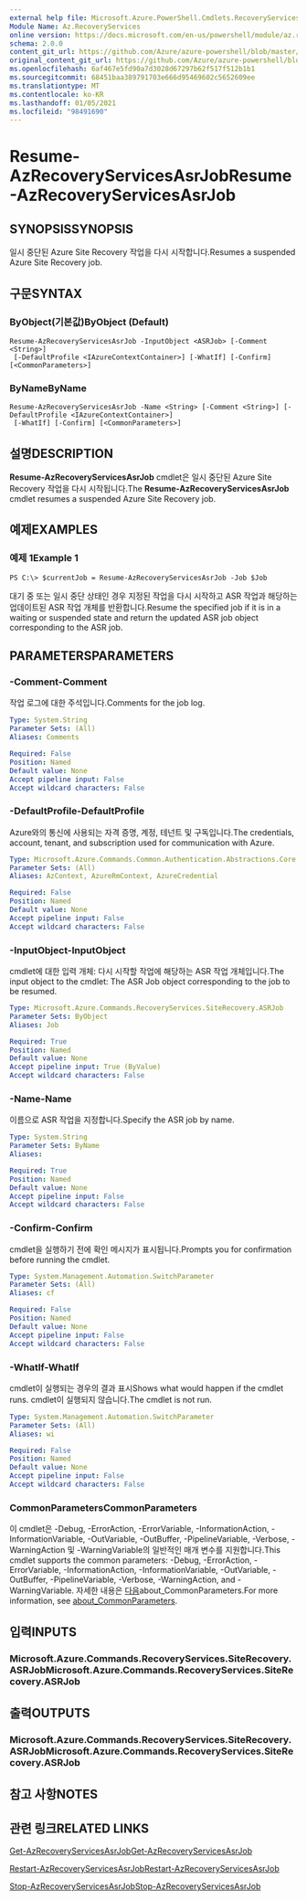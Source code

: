 ```yaml
---
external help file: Microsoft.Azure.PowerShell.Cmdlets.RecoveryServices.SiteRecovery.dll-Help.xml
Module Name: Az.RecoveryServices
online version: https://docs.microsoft.com/en-us/powershell/module/az.recoveryservices/resume-azrecoveryservicesasrjob
schema: 2.0.0
content_git_url: https://github.com/Azure/azure-powershell/blob/master/src/RecoveryServices/RecoveryServices/help/Resume-AzRecoveryServicesAsrJob.md
original_content_git_url: https://github.com/Azure/azure-powershell/blob/master/src/RecoveryServices/RecoveryServices/help/Resume-AzRecoveryServicesAsrJob.md
ms.openlocfilehash: 6af467e5fd90a7d3028d67297b62f517f512b1b1
ms.sourcegitcommit: 68451baa389791703e666d95469602c5652609ee
ms.translationtype: MT
ms.contentlocale: ko-KR
ms.lasthandoff: 01/05/2021
ms.locfileid: "98491690"
---
```

# <span data-ttu-id="079bd-101">Resume-AzRecoveryServicesAsrJob</span><span class="sxs-lookup"><span data-stu-id="079bd-101">Resume-AzRecoveryServicesAsrJob</span></span>

## <span data-ttu-id="079bd-102">SYNOPSIS</span><span class="sxs-lookup"><span data-stu-id="079bd-102">SYNOPSIS</span></span>
<span data-ttu-id="079bd-103">일시 중단된 Azure Site Recovery 작업을 다시 시작합니다.</span><span class="sxs-lookup"><span data-stu-id="079bd-103">Resumes a suspended Azure Site Recovery job.</span></span>

## <span data-ttu-id="079bd-104">구문</span><span class="sxs-lookup"><span data-stu-id="079bd-104">SYNTAX</span></span>

### <span data-ttu-id="079bd-105">ByObject(기본값)</span><span class="sxs-lookup"><span data-stu-id="079bd-105">ByObject (Default)</span></span>
```
Resume-AzRecoveryServicesAsrJob -InputObject <ASRJob> [-Comment <String>]
 [-DefaultProfile <IAzureContextContainer>] [-WhatIf] [-Confirm] [<CommonParameters>]
```

### <span data-ttu-id="079bd-106">ByName</span><span class="sxs-lookup"><span data-stu-id="079bd-106">ByName</span></span>
```
Resume-AzRecoveryServicesAsrJob -Name <String> [-Comment <String>] [-DefaultProfile <IAzureContextContainer>]
 [-WhatIf] [-Confirm] [<CommonParameters>]
```

## <span data-ttu-id="079bd-107">설명</span><span class="sxs-lookup"><span data-stu-id="079bd-107">DESCRIPTION</span></span>
<span data-ttu-id="079bd-108">**Resume-AzRecoveryServicesAsrJob** cmdlet은 일시 중단된 Azure Site Recovery 작업을 다시 시작됩니다.</span><span class="sxs-lookup"><span data-stu-id="079bd-108">The **Resume-AzRecoveryServicesAsrJob** cmdlet resumes a suspended Azure Site Recovery job.</span></span>

## <span data-ttu-id="079bd-109">예제</span><span class="sxs-lookup"><span data-stu-id="079bd-109">EXAMPLES</span></span>

### <span data-ttu-id="079bd-110">예제 1</span><span class="sxs-lookup"><span data-stu-id="079bd-110">Example 1</span></span>
```
PS C:\> $currentJob = Resume-AzRecoveryServicesAsrJob -Job $Job
```

<span data-ttu-id="079bd-111">대기 중 또는 일시 중단 상태인 경우 지정된 작업을 다시 시작하고 ASR 작업과 해당하는 업데이트된 ASR 작업 개체를 반환합니다.</span><span class="sxs-lookup"><span data-stu-id="079bd-111">Resume the specified job if it is in a waiting or suspended state and return the updated ASR job object corresponding to the ASR job.</span></span>

## <span data-ttu-id="079bd-112">PARAMETERS</span><span class="sxs-lookup"><span data-stu-id="079bd-112">PARAMETERS</span></span>

### <span data-ttu-id="079bd-113">-Comment</span><span class="sxs-lookup"><span data-stu-id="079bd-113">-Comment</span></span>
<span data-ttu-id="079bd-114">작업 로그에 대한 주석입니다.</span><span class="sxs-lookup"><span data-stu-id="079bd-114">Comments for the job log.</span></span>

```yaml
Type: System.String
Parameter Sets: (All)
Aliases: Comments

Required: False
Position: Named
Default value: None
Accept pipeline input: False
Accept wildcard characters: False
```

### <span data-ttu-id="079bd-115">-DefaultProfile</span><span class="sxs-lookup"><span data-stu-id="079bd-115">-DefaultProfile</span></span>
<span data-ttu-id="079bd-116">Azure와의 통신에 사용되는 자격 증명, 계정, 테넌트 및 구독입니다.</span><span class="sxs-lookup"><span data-stu-id="079bd-116">The credentials, account, tenant, and subscription used for communication with Azure.</span></span>


```yaml
Type: Microsoft.Azure.Commands.Common.Authentication.Abstractions.Core.IAzureContextContainer
Parameter Sets: (All)
Aliases: AzContext, AzureRmContext, AzureCredential

Required: False
Position: Named
Default value: None
Accept pipeline input: False
Accept wildcard characters: False
```

### <span data-ttu-id="079bd-117">-InputObject</span><span class="sxs-lookup"><span data-stu-id="079bd-117">-InputObject</span></span>
<span data-ttu-id="079bd-118">cmdlet에 대한 입력 개체: 다시 시작할 작업에 해당하는 ASR 작업 개체입니다.</span><span class="sxs-lookup"><span data-stu-id="079bd-118">The input object to the cmdlet: The ASR Job object corresponding to the job to be resumed.</span></span>

```yaml
Type: Microsoft.Azure.Commands.RecoveryServices.SiteRecovery.ASRJob
Parameter Sets: ByObject
Aliases: Job

Required: True
Position: Named
Default value: None
Accept pipeline input: True (ByValue)
Accept wildcard characters: False
```

### <span data-ttu-id="079bd-119">-Name</span><span class="sxs-lookup"><span data-stu-id="079bd-119">-Name</span></span>
<span data-ttu-id="079bd-120">이름으로 ASR 작업을 지정합니다.</span><span class="sxs-lookup"><span data-stu-id="079bd-120">Specify the ASR job by name.</span></span>

```yaml
Type: System.String
Parameter Sets: ByName
Aliases:

Required: True
Position: Named
Default value: None
Accept pipeline input: False
Accept wildcard characters: False
```

### <span data-ttu-id="079bd-121">-Confirm</span><span class="sxs-lookup"><span data-stu-id="079bd-121">-Confirm</span></span>
<span data-ttu-id="079bd-122">cmdlet을 실행하기 전에 확인 메시지가 표시됩니다.</span><span class="sxs-lookup"><span data-stu-id="079bd-122">Prompts you for confirmation before running the cmdlet.</span></span>

```yaml
Type: System.Management.Automation.SwitchParameter
Parameter Sets: (All)
Aliases: cf

Required: False
Position: Named
Default value: None
Accept pipeline input: False
Accept wildcard characters: False
```

### <span data-ttu-id="079bd-123">-WhatIf</span><span class="sxs-lookup"><span data-stu-id="079bd-123">-WhatIf</span></span>
<span data-ttu-id="079bd-124">cmdlet이 실행되는 경우의 결과 표시</span><span class="sxs-lookup"><span data-stu-id="079bd-124">Shows what would happen if the cmdlet runs.</span></span> <span data-ttu-id="079bd-125">cmdlet이 실행되지 않습니다.</span><span class="sxs-lookup"><span data-stu-id="079bd-125">The cmdlet is not run.</span></span>

```yaml
Type: System.Management.Automation.SwitchParameter
Parameter Sets: (All)
Aliases: wi

Required: False
Position: Named
Default value: None
Accept pipeline input: False
Accept wildcard characters: False
```

### <span data-ttu-id="079bd-126">CommonParameters</span><span class="sxs-lookup"><span data-stu-id="079bd-126">CommonParameters</span></span>
<span data-ttu-id="079bd-127">이 cmdlet은 -Debug, -ErrorAction, -ErrorVariable, -InformationAction, -InformationVariable, -OutVariable, -OutBuffer, -PipelineVariable, -Verbose, -WarningAction 및 -WarningVariable의 일반적인 매개 변수를 지원합니다.</span><span class="sxs-lookup"><span data-stu-id="079bd-127">This cmdlet supports the common parameters: -Debug, -ErrorAction, -ErrorVariable, -InformationAction, -InformationVariable, -OutVariable, -OutBuffer, -PipelineVariable, -Verbose, -WarningAction, and -WarningVariable.</span></span> <span data-ttu-id="079bd-128">자세한 내용은 [다음](http://go.microsoft.com/fwlink/?LinkID=113216)about_CommonParameters.</span><span class="sxs-lookup"><span data-stu-id="079bd-128">For more information, see [about_CommonParameters](http://go.microsoft.com/fwlink/?LinkID=113216).</span></span>

## <span data-ttu-id="079bd-129">입력</span><span class="sxs-lookup"><span data-stu-id="079bd-129">INPUTS</span></span>

### <span data-ttu-id="079bd-130">Microsoft.Azure.Commands.RecoveryServices.SiteRecovery.ASRJob</span><span class="sxs-lookup"><span data-stu-id="079bd-130">Microsoft.Azure.Commands.RecoveryServices.SiteRecovery.ASRJob</span></span>

## <span data-ttu-id="079bd-131">출력</span><span class="sxs-lookup"><span data-stu-id="079bd-131">OUTPUTS</span></span>

### <span data-ttu-id="079bd-132">Microsoft.Azure.Commands.RecoveryServices.SiteRecovery.ASRJob</span><span class="sxs-lookup"><span data-stu-id="079bd-132">Microsoft.Azure.Commands.RecoveryServices.SiteRecovery.ASRJob</span></span>

## <span data-ttu-id="079bd-133">참고 사항</span><span class="sxs-lookup"><span data-stu-id="079bd-133">NOTES</span></span>

## <span data-ttu-id="079bd-134">관련 링크</span><span class="sxs-lookup"><span data-stu-id="079bd-134">RELATED LINKS</span></span>

[<span data-ttu-id="079bd-135">Get-AzRecoveryServicesAsrJob</span><span class="sxs-lookup"><span data-stu-id="079bd-135">Get-AzRecoveryServicesAsrJob</span></span>](./Get-AzRecoveryServicesAsrJob.md)

[<span data-ttu-id="079bd-136">Restart-AzRecoveryServicesAsrJob</span><span class="sxs-lookup"><span data-stu-id="079bd-136">Restart-AzRecoveryServicesAsrJob</span></span>](./Restart-AzRecoveryServicesAsrJob.md)

[<span data-ttu-id="079bd-137">Stop-AzRecoveryServicesAsrJob</span><span class="sxs-lookup"><span data-stu-id="079bd-137">Stop-AzRecoveryServicesAsrJob</span></span>](./Stop-AzRecoveryServicesAsrJob.md)
